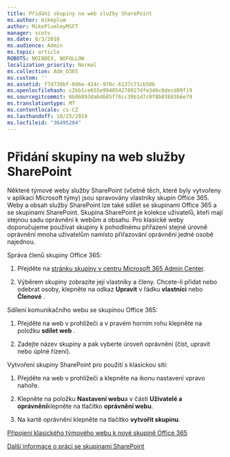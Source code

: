 ```yaml
---
title: Přidání skupiny na web služby SharePoint
ms.author: mikeplum
author: MikePlumleyMSFT
manager: scotv
ms.date: 8/3/2018
ms.audience: Admin
ms.topic: article
ROBOTS: NOINDEX, NOFOLLOW
localization_priority: Normal
ms.collection: Adm_O365
ms.custom: ''
ms.assetid: f7d730bf-0d6e-424c-970c-6137c71cb50b
ms.openlocfilehash: c2bb1ce655e994054278927dfe346c0decd09f19
ms.sourcegitcommit: 0b06093dabd685f76cc39b1d7c0f8b03883b6e79
ms.translationtype: MT
ms.contentlocale: cs-CZ
ms.lasthandoff: 10/25/2019
ms.locfileid: "36495204"
---
```

# <a name="add-a-group-to-a-sharepoint-site"></a>Přidání skupiny na web služby SharePoint

Některé týmové weby služby SharePoint (včetně těch, které byly vytvořeny v aplikaci Microsoft týmy) jsou spravovány vlastníky skupin Office 365. Weby a obsah služby SharePoint lze také sdílet se skupinami Office 365 a se skupinami SharePoint. Skupina SharePoint je kolekce uživatelů, kteří mají stejnou sadu oprávnění k webům a obsahu. Pro klasické weby doporučujeme používat skupiny k pohodlnému přiřazení stejné úrovně oprávnění mnoha uživatelům namísto přiřazování oprávnění jedné osobě najednou.
  
Správa členů skupiny Office 365:
  
1. Přejděte na [stránku skupiny v centru Microsoft 365 Admin Center](https://portal.office.com/adminportal/home#/groups).
    
2. Výběrem skupiny zobrazíte její vlastníky a členy. Chcete-li přidat nebo odebrat osoby, klepněte na odkaz **Upravit** v řádku **vlastníci** nebo **Členové** . 
    
Sdílení komunikačního webu se skupinou Office 365:
  
1. Přejděte na web v prohlížeči a v pravém horním rohu klepněte na položku **sdílet web** . 
    
2. Zadejte název skupiny a pak vyberte úroveň oprávnění (číst, upravit nebo úplné řízení).
    
Vytvoření skupiny SharePoint pro použití s klasickou sítí:
  
1. Přejděte na web v prohlížeči a klepněte na ikonu nastavení vpravo nahoře.
    
2. Klepněte na položku **Nastavení webu**a v části **Uživatelé a oprávnění**klepněte na tlačítko **oprávnění webu**.
    
3. Na kartě oprávnění klepněte na tlačítko **vytvořit skupinu**.
    
[Připojení klasického týmového webu k nové skupině Office 365](https://go.microsoft.com/fwlink/?linkid=2008654)
  
[Další informace o práci se skupinami SharePoint](https://go.microsoft.com/fwlink/?linkid=874658)
  


